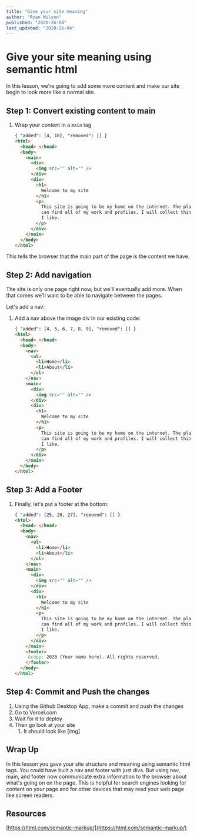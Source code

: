 ```yaml
---
title: "Give your site meaning"
author: "Ryan Wilson"
published: "2020-26-04"
last_updated: "2020-26-04"
---
```


# Give your site meaning using semantic html

In this lesson, we're going to add some more content and make our site begin to look more like a normal site.

## Step 1: Convert existing content to main

1. Wrap your content in a `main` tag

   ```html
   { "added": [4, 18], "removed": [] }
   <html>
     <head> </head>
     <body>
       <main>
         <div>
           <img src="" alt="" />
         </div>
         <div>
           <h1>
             Welcome to my site
           </h1>
           <p>
             This site is going to be my home on the internet. The place where you
             can find all of my work and profiles. I will collect things here that
             I like.
           </p>
         </div>
       </main>
     </body>
   </html>
   ```

This tells the browser that the main part of the page is the content we have.

## Step 2: Add navigation

The site is only one page right now, but we'll eventually add more. When that comes we'll want to be able to navigate between the pages.

Let's add a nav:

1. Add a nav above the image div in our existing code:

   ```html
   { "added": [4, 5, 6, 7, 8, 9], "removed": [] }
   <html>
     <head> </head>
     <body>
       <nav>
         <ul>
           <li>Home</li>
           <li>About</li>
         </ul>
       </nav>
       <main>
         <div>
           <img src="" alt="" />
         </div>
         <div>
           <h1>
             Welcome to my site
           </h1>
           <p>
             This site is going to be my home on the internet. The place where you
             can find all of my work and profiles. I will collect things here that
             I like.
           </p>
         </div>
       </main>
     </body>
   </html>
   ```

## Step 3: Add a Footer

1. Finally, let's put a footer at the bottom:

   ```html
   { "added": [25, 26, 27], "removed": [] }
   <html>
     <head> </head>
     <body>
       <nav>
         <ul>
           <li>Home</li>
           <li>About</li>
         </ul>
       </nav>
       <main>
         <div>
           <img src="" alt="" />
         </div>
         <div>
           <h1>
             Welcome to my site
           </h1>
           <p>
             This site is going to be my home on the internet. The place where you
             can find all of my work and profiles. I will collect things here that
             I like.
           </p>
         </div>
       </main>
       <footer>
       	&copy; 2020 (Your name here). All rights reserved.
       </footer>
     </body>
   </html>
   ```

## Step 4: Commit and Push the changes

1. Using the Github Desktop App, make a commit and push the changes
2. Go to Vercel.com
3. Wait for it to deploy
4. Then go look at your site
   1. It should look like [img]

## Wrap Up

In this lesson you gave your site structure and meaning using semantic html tags. You could have built a nav and footer with just divs. But using nav, main, and footer now communicate extra information to the browser about what's going on on the page. This is helpful for search engines looking for content on your page and for other devices that may read your web page like screen readers.

## Resources

[https://html.com/semantic-markup/](https://html.com/semantic-markup/)
